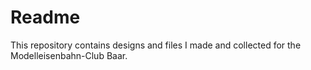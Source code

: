 # Readme

This repository contains designs and files I made and collected for the Modelleisenbahn-Club Baar.
